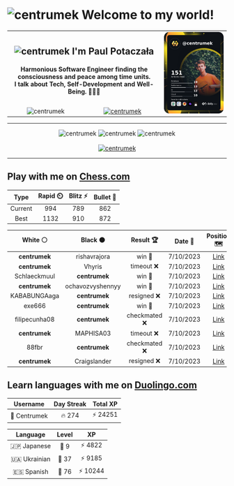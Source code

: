<h1>
  <img
    src="https://emojis.slackmojis.com/emojis/images/1531849430/4246/blob-sunglasses.gif"
    width="30"
    alt="centrumek"
  />
  Welcome to my world!
</h1>

<table>
  <tbody>
    <tr>
      <td align="center" width="70%" colspan="2">
        <h2>
          <img
            src="https://raw.githubusercontent.com/MartinHeinz/MartinHeinz/master/wave.gif"
            width="30px"
            alt="centrumek"
          />
          I'm Paul Potaczała
        </h2>
        <h4>
          Harmonious Software Engineer finding the consciousness and peace among time units.
          <br/>
          I talk about Tech, Self-Development and Well-Being. 🌿🧘🚀
        </h4>
      </td>
      <td width="30%" rowspan="2">
        <a href="https://app.daily.dev/centrumek">
          <img
            src="./devcard.png"
            alt="centrumek"
          />
        </a>
      </td>
    </tr>
    <tr align="center">
      <td>
        <img
          src="https://komarev.com/ghpvc/?username=centrumek&label=visitors&color=0e75b6&style=flat"
          alt="centrumek"
        >
      </td>
      <td>
        <a href="https://stackoverflow.com/users/14496012/centrumek">
          <img
            src="https://stackoverflow.com/users/flair/14496012.png?theme=dark"
            alt="centrumek"
          >
        </a>
      </td>
    </tr>
  </tbody>
</table>

---
<div align="center">
  <img 
    src="https://github-readme-stats.vercel.app/api?username=centrumek&show_icons=true&count_private=true&theme=dark&hide_border=true&hide=issues,contribs&bg_color=00000000"
    alt="centrumek"
  />
  <img
    src="https://github-readme-stats.vercel.app/api/top-langs/?username=centrumek&layout=compact&hide_border=true&theme=dark&bg_color=00000000&langs_count=6&exclude_repo=air-statistic-app"
    alt="centrumek"
  />
  <img 
    src="https://github-readme-streak-stats.herokuapp.com?user=centrumek&theme=dark&hide_border=true&background=FFFFFF00"
    alt="centrumek"
  />
  <br/>
  <br/>
  <a href="https://www.buymeacoffee.com/centrumek">
    <img
      src="https://cdn.buymeacoffee.com/buttons/v2/default-orange.png"
      height="50"
      width="210"
      alt="centrumek"
    />
  </a>
</div>

---

## Play with me on [Chess.com](https://www.chess.com/member/centrumek)

<div align="center">
<!--START_SECTION:chessStats-->
<!-- Automatically generated with https://github.com/Balastrong/chess-stats-action -->

| Type | Rapid ⏲️ | Blitz ⚡ | Bullet 🔫 |
|:---:|:---:|:---:|:---:|
| Current | 994 | 789 | 862 |
| Best | 1132 | 910 | 872 |

| White ⚪ | Black ⚫ | Result 🏆 | Date 📅 | Position 🗺️ | Type 🕕 |
|:---:|:---:|:---:|:---:|:---:|:---:|
| **centrumek** | rishavrajora | win 🥇 | 7/10/2023 | <a href="http://www.ee.unb.ca/cgi-bin/tervo/fen.pl?select=r4r1k/2q4p/3b1QpP/pb1p1pP1/2pP1P2/P7/1P1B4/2K1R2R b - -">Link</a> | Bullet |
| **centrumek** | Vhyris | timeout ❌ | 7/10/2023 | <a href="http://www.ee.unb.ca/cgi-bin/tervo/fen.pl?select=5r1k/p1p2p1p/3p1qpP/2p1p2P/5n2/3P1P2/P4r2/5RK1 w - -">Link</a> | Bullet |
| Schlaeckmuul | **centrumek** | win 🥇 | 7/10/2023 | <a href="http://www.ee.unb.ca/cgi-bin/tervo/fen.pl?select=7k/p4Q1p/6p1/4N3/3P4/1r2PK2/5PPP/8 w - -">Link</a> | Bullet |
| **centrumek** | ochavozvyshennyy | win 🥇 | 7/10/2023 | <a href="http://www.ee.unb.ca/cgi-bin/tervo/fen.pl?select=r3kbnr/1pN5/p1b2p1p/6p1/3P4/5N2/PPP2PPP/R1B1K2R b KQkq -">Link</a> | Blitz |
| KABABUNGAaga | **centrumek** | resigned ❌ | 7/10/2023 | <a href="http://www.ee.unb.ca/cgi-bin/tervo/fen.pl?select=2k4r/Q4pp1/2p4p/1p1r4/8/5P2/P3RP1P/5RK1 b - -">Link</a> | Blitz |
| exe666 | **centrumek** | win 🥇 | 7/10/2023 | <a href="http://www.ee.unb.ca/cgi-bin/tervo/fen.pl?select=8/R7/1P1k4/8/1P6/4q3/1Pr5/4K3 w - -">Link</a> | Blitz |
| filipecunha08 | **centrumek** | checkmated ❌ | 7/10/2023 | <a href="http://www.ee.unb.ca/cgi-bin/tervo/fen.pl?select=3qrk2/4b1Qp/2p5/1p2B3/pP2P3/P2P4/5PPP/R4RK1 b - -">Link</a> | Blitz |
| **centrumek** | MAPHISA03 | timeout ❌ | 7/10/2023 | <a href="http://www.ee.unb.ca/cgi-bin/tervo/fen.pl?select=5k2/6pK/3r3p/5B2/4q3/5P2/6PP/7r w - -">Link</a> | Blitz |
| 88fbr | **centrumek** | checkmated ❌ | 7/10/2023 | <a href="http://www.ee.unb.ca/cgi-bin/tervo/fen.pl?select=1k2r2r/RQ4pp/4P2n/1P2pq2/8/2P5/5PPP/1N2R1K1 b - -">Link</a> | Blitz |
| **centrumek** | Craigslander | resigned ❌ | 7/10/2023 | <a href="http://www.ee.unb.ca/cgi-bin/tervo/fen.pl?select=6k1/p6p/6pK/4Bp2/q4P2/3p4/8/8 w - -">Link</a> | Blitz |

<!--END_SECTION:chessStats-->
</div>

## Learn languages with me on [Duolingo.com](https://www.duolingo.com/profile/Centrumek)

<div align="center">
<!--START_SECTION:duolingoStats-->
<!-- Automatically generated with https://github.com/centrumek/duolingo-readme-stats-->

| Username | Day Streak | Total XP |
|:---:|:---:|:---:|
| 👤 Centrumek | 🔥 274 | ⚡ 24251 |

| Language | Level | XP |
|:---:|:---:|:---:|
| 🇯🇵 Japanese | 👑 9 | ⚡ 4822 |
| 🇺🇦 Ukrainian | 👑 37 | ⚡ 9185 |
| 🇪🇸 Spanish | 👑 76 | ⚡ 10244 |

<!--END_SECTION:duolingoStats-->
</div>
<!--
**centrumek/centrumek** is a ✨ _special_ ✨ repository because its `README.md` (this file) appears on your GitHub profile.

Here are some ideas to get you started:

- 🔭 I’m currently working on ...
- 🌱 I’m currently learning ...
- 👯 I’m looking to collaborate on ...
- 🤔 I’m looking for help with ...
- 💬 Ask me about ...
- 📫 How to reach me: ...
- 😄 Pronouns: ...
- ⚡ Fun fact: ...
-->
